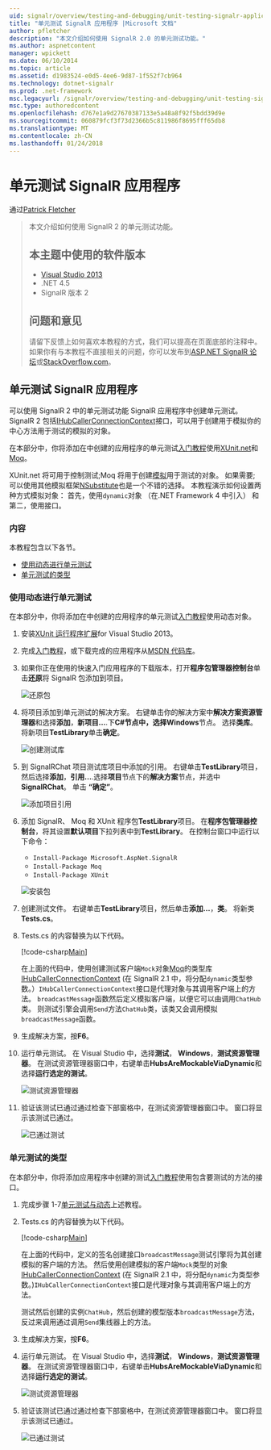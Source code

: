 ```yaml
---
uid: signalr/overview/testing-and-debugging/unit-testing-signalr-applications
title: "单元测试 SignalR 应用程序 |Microsoft 文档"
author: pfletcher
description: "本文介绍如何使用 SignalR 2.0 的单元测试功能。"
ms.author: aspnetcontent
manager: wpickett
ms.date: 06/10/2014
ms.topic: article
ms.assetid: d1983524-e0d5-4ee6-9d87-1f552f7cb964
ms.technology: dotnet-signalr
ms.prod: .net-framework
msc.legacyurl: /signalr/overview/testing-and-debugging/unit-testing-signalr-applications
msc.type: authoredcontent
ms.openlocfilehash: d767e1a9d27670387133e5a48a8f92f5bdd39d9e
ms.sourcegitcommit: 060879fcf3f73d2366b5c811986f8695fff65db8
ms.translationtype: MT
ms.contentlocale: zh-CN
ms.lasthandoff: 01/24/2018
---
```

<a name="unit-testing-signalr-applications"></a>单元测试 SignalR 应用程序
====================
通过[Patrick Fletcher](https://github.com/pfletcher)

> 本文介绍如何使用 SignalR 2 的单元测试功能。 
> 
> ## <a name="software-versions-used-in-this-topic"></a>本主题中使用的软件版本
> 
> 
> - [Visual Studio 2013](https://www.microsoft.com/visualstudio/eng/2013-downloads)
> - .NET 4.5
> - SignalR 版本 2
>   
> 
> 
> ## <a name="questions-and-comments"></a>问题和意见
> 
> 请留下反馈上如何喜欢本教程的方式，我们可以提高在页面底部的注释中。 如果你有与本教程不直接相关的问题，你可以发布到[ASP.NET SignalR 论坛](https://forums.asp.net/1254.aspx/1?ASP+NET+SignalR)或[StackOverflow.com](http://stackoverflow.com/)。


<a id="unit"></a>
## <a name="unit-testing-signalr-applications"></a>单元测试 SignalR 应用程序

可以使用 SignalR 2 中的单元测试功能 SignalR 应用程序中创建单元测试。 SignalR 2 包括[IHubCallerConnectionContext](https://msdn.microsoft.com/library/microsoft.aspnet.signalr.hubs.ihubcallerconnectioncontext(v=vs.118).aspx)接口，可以用于创建用于模拟你的中心方法用于测试的模拟的对象。

在本部分中，你将添加在中创建的应用程序的单元测试[入门教程](../getting-started/tutorial-getting-started-with-signalr.md)使用[XUnit.net](https://github.com/xunit/xunit)和[Moq](https://github.com/Moq/moq4)。

XUnit.net 将可用于控制测试;Moq 将用于创建[模拟](http://en.wikipedia.org/wiki/Mock_object)用于测试的对象。 如果需要; 可以使用其他模拟框架[NSubstitute](http://nsubstitute.github.io/)也是一个不错的选择。 本教程演示如何设置两种方式模拟对象： 首先，使用`dynamic`对象 （在.NET Framework 4 中引入） 和第二，使用接口。

### <a name="contents"></a>内容

本教程包含以下各节。

- [使用动态进行单元测试](#dynamic)
- [单元测试的类型](#type)

<a id="dynamic"></a>
### <a name="unit-testing-with-dynamic"></a>使用动态进行单元测试

在本部分中，你将添加在中创建的应用程序的单元测试[入门教程](../getting-started/tutorial-getting-started-with-signalr.md)使用动态对象。

1. 安装[XUnit 运行程序扩展](https://visualstudiogallery.msdn.microsoft.com/463c5987-f82b-46c8-a97e-b1cde42b9099)for Visual Studio 2013。
2. 完成[入门教程](../getting-started/tutorial-getting-started-with-signalr.md)，或下载完成的应用程序从[MSDN 代码库](https://code.msdn.microsoft.com/SignalR-Getting-Started-b9d18aa9)。
3. 如果你正在使用的快速入门应用程序的下载版本，打开**程序包管理器控制台**单击**还原**将 SignalR 包添加到项目。

    ![还原包](unit-testing-signalr-applications/_static/image1.png)
4. 将项目添加到单元测试的解决方案。 右键单击你的解决方案中**解决方案资源管理器**和选择**添加**，**新项目...**.下**C#**节点中，选择**Windows**节点。 选择**类库**。 将新项目**TestLibrary**单击**确定**。

    ![创建测试库](unit-testing-signalr-applications/_static/image2.png)
5. 到 SignalRChat 项目测试库项目中添加的引用。 右键单击**TestLibrary**项目，然后选择**添加**，**引用...**.选择**项目**节点下的**解决方案**节点，并选中**SignalRChat**。 单击 **“确定”**。

    ![添加项目引用](unit-testing-signalr-applications/_static/image3.png)
6. 添加 SignalR、 Moq 和 XUnit 程序包**TestLibrary**项目。 在**程序包管理器控制台**，将其设置**默认项目**下拉列表中到**TestLibrary**。 在控制台窗口中运行以下命令：

    - `Install-Package Microsoft.AspNet.SignalR`
    - `Install-Package Moq`
    - `Install-Package XUnit`

    ![安装包](unit-testing-signalr-applications/_static/image4.png)
7. 创建测试文件。 右键单击**TestLibrary**项目，然后单击**添加...**，**类**。 将新类**Tests.cs**。
8. Tests.cs 的内容替换为以下代码。

    [!code-csharp[Main](unit-testing-signalr-applications/samples/sample1.cs)]

    在上面的代码中，使用创建测试客户端`Mock`对象[Moq](https://github.com/Moq/moq4)的类型库[IHubCallerConnectionContext](https://msdn.microsoft.com/library/microsoft.aspnet.signalr.hubs.ihubcallerconnectioncontext(v=vs.118).aspx) (在 SignalR 2.1 中，将分配`dynamic`类型参数。）`IHubCallerConnectionContext`接口是代理对象与其调用客户端上的方法。 `broadcastMessage`函数然后定义模拟客户端，以便它可以由调用`ChatHub`类。 则测试引擎会调用`Send`方法`ChatHub`类，该类又会调用模拟`broadcastMessage`函数。
9. 生成解决方案，按**F6**。
10. 运行单元测试。 在 Visual Studio 中，选择**测试**， **Windows**，**测试资源管理器**。 在测试资源管理器窗口中，右键单击**HubsAreMockableViaDynamic**和选择**运行选定的测试**。

    ![测试资源管理器](unit-testing-signalr-applications/_static/image5.png)
11. 验证该测试已通过通过检查下部窗格中，在测试资源管理器窗口中。 窗口将显示该测试已通过。

    ![已通过测试](unit-testing-signalr-applications/_static/image6.png)

<a id="type"></a>
### <a name="unit-testing-by-type"></a>单元测试的类型

在本部分中，你将添加应用程序中创建的测试[入门教程](../getting-started/tutorial-getting-started-with-signalr.md)使用包含要测试的方法的接口。

1. 完成步骤 1-7[单元测试与动态](#dynamic)上述教程。
2. Tests.cs 的内容替换为以下代码。

    [!code-csharp[Main](unit-testing-signalr-applications/samples/sample2.cs)]

    在上面的代码中，定义的签名创建接口`broadcastMessage`测试引擎将为其创建模拟的客户端的方法。 然后使用创建模拟的客户端`Mock`类型的对象[IHubCallerConnectionContext](https://msdn.microsoft.com/library/microsoft.aspnet.signalr.hubs.ihubcallerconnectioncontext(v=vs.118).aspx) (在 SignalR 2.1 中，将分配`dynamic`为类型参数。)`IHubCallerConnectionContext`接口是代理对象与其调用客户端上的方法。

    测试然后创建的实例`ChatHub`，然后创建的模型版本`broadcastMessage`方法，反过来调用通过调用`Send`集线器上的方法。
3. 生成解决方案，按**F6**。
4. 运行单元测试。 在 Visual Studio 中，选择**测试**， **Windows**，**测试资源管理器**。 在测试资源管理器窗口中，右键单击**HubsAreMockableViaDynamic**和选择**运行选定的测试**。

    ![测试资源管理器](unit-testing-signalr-applications/_static/image7.png)
5. 验证该测试已通过通过检查下部窗格中，在测试资源管理器窗口中。 窗口将显示该测试已通过。

    ![已通过测试](unit-testing-signalr-applications/_static/image8.png)
